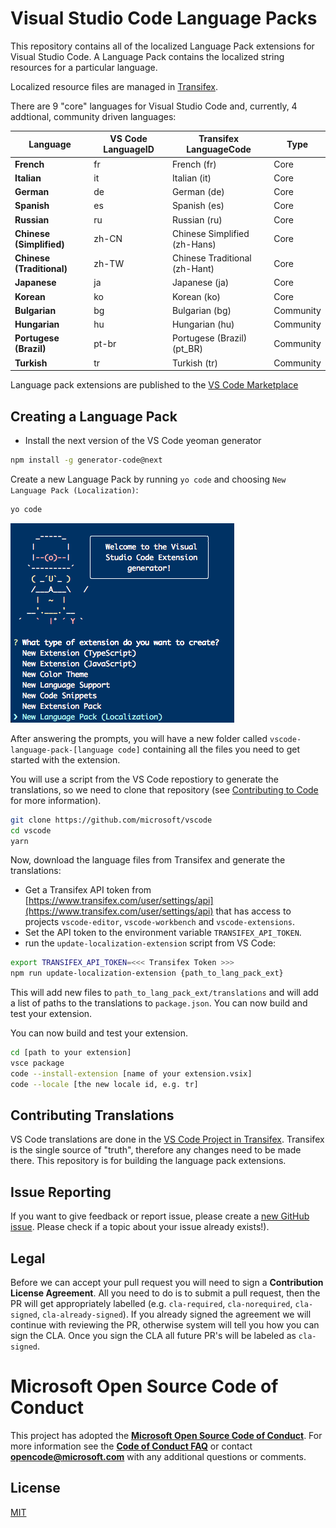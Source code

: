 # Visual Studio Code Language Packs

This repository contains all of the localized Language Pack extensions for Visual Studio Code. A Language Pack contains the localized string resources for a particular language. 

Localized resource files are managed in [Transifex](https://www.transifex.com/microsoft-oss/).

There are 9 "core" languages for Visual Studio Code and, currently, 4 addtional, community driven languages:  

|Language|VS Code LanguageID|Transifex LanguageCode|Type|
|--------|--------|--------|--------|
|**French**|fr|French (fr)|Core
|**Italian**|it|Italian (it)|Core
|**German**|de|German (de)|Core
|**Spanish**|es|Spanish (es)|Core
|**Russian**|ru|Russian (ru)|Core
|**Chinese (Simplified)**|zh-CN|Chinese Simplified (zh-Hans) |Core
|**Chinese (Traditional)**|zh-TW|Chinese Traditional (zh-Hant) |Core
|**Japanese**|ja|Japanese (ja)|Core
|**Korean**|ko|Korean (ko)|Core
|**Bulgarian**|bg|Bulgarian (bg)|Community
|**Hungarian**|hu|Hungarian (hu)|Community
|**Portugese (Brazil)**|pt-br|Portugese (Brazil) (pt_BR) |Community
|**Turkish**|tr|Turkish (tr)|Community

Language pack extensions are published to the [VS Code Marketplace](https://marketplace.visualstudio.com/VSCode)

## Creating a Language Pack

* Install the next version of the VS Code yeoman generator

``` bash
npm install -g generator-code@next
```

Create a new Language Pack by running `yo code` and choosing `New Language Pack (Localization)`:

``` bash
yo code
```

![yeoman generator for VS Code](media/yocode.png)

After answering the prompts, you will have a new folder called `vscode-language-pack-[language code]` containing all the files you need to get started with the extension.

You will use a script from the VS Code repostiory to generate the translations, so we need to clone that repository (see [Contributing to Code](https://github.com/Microsoft/vscode/wiki/How-to-Contribute#build-and-run-from-source) for more information).

``` bash
git clone https://github.com/microsoft/vscode
cd vscode
yarn 
```

Now, download the language files from Transifex and generate the translations:

* Get a Transifex API token from [https://www.transifex.com/user/settings/api](https://www.transifex.com/user/settings/api) that has access to projects `vscode-editor`, `vscode-workbench` and `vscode-extensions`.
* Set the API token to the environment variable `TRANSIFEX_API_TOKEN`.
* run the `update-localization-extension` script from VS Code:

``` bash
export TRANSIFEX_API_TOKEN=<<< Transifex Token >>>
npm run update-localization-extension {path_to_lang_pack_ext}
```

This will add new files to `path_to_lang_pack_ext/translations` and will add a list of paths to the translations to `package.json`. You can now build and test your extension.

You can now build and test your extension.

``` bash
cd [path to your extension]
vsce package
code --install-extension [name of your extension.vsix]
code --locale [the new locale id, e.g. tr]
```

## Contributing Translations

VS Code translations are done in the [VS Code Project in Transifex](https://aka.ms/vscodeloc). Transifex is the single source of "truth", therefore any changes need to be made there. This repository is for building the language pack extensions.

## Issue Reporting

If you want to give feedback or report issue, please create a [new GitHub issue](https://github.com/Microsoft/vscode-loc/issuesnew). Please check if a topic about your issue already exists!).

## Legal
Before we can accept your pull request you will need to sign a **Contribution License Agreement**. All you need to do is to submit a pull request, then the PR will get appropriately labelled (e.g. `cla-required`, `cla-norequired`, `cla-signed`, `cla-already-signed`). If you already signed the agreement we will continue with reviewing the PR, otherwise system will tell you how you can sign the CLA. Once you sign the CLA all future PR's will be labeled as `cla-signed`.

# Microsoft Open Source Code of Conduct

This project has adopted the [**Microsoft Open Source Code of Conduct**](https://opensource.microsoft.com/codeofconduct/).
For more information see the [**Code of Conduct FAQ**](https://opensource.microsoft.com/codeofconduct/faq/) or
contact [**opencode@microsoft.com**](mailto:opencode@microsoft.com) with any additional questions or comments.

## License 
[MIT](LICENSE.md)
